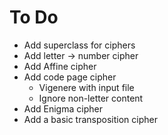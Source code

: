 # To Do

* Add superclass for ciphers
* Add letter -> number cipher
* Add Affine cipher
* Add code page cipher
    * Vigenere with input file
    * Ignore non-letter content
* Add Enigma cipher
* Add a basic transposition cipher

